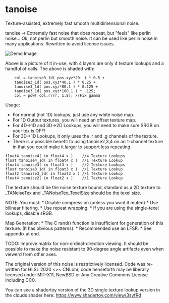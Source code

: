 # tanoise

Texture-assisted, extremely fast smooth multidimensional noise.

tanoise -> Extremely fast noise that does repeat, but "feels" like perlin noise... Ok, not perlin but smooth noise.  It can be used like perlin noise in many applications. Rewritten to avoid license issues.

![Demo Image](https://raw.githubusercontent.com/cnlohr/shadertrixx/main/tanoise/demo.png)

Above is a picture of it in-use, with 4 layers are only 4 texture lookups and a handful of calls.  The above is shaded with:

```hlsl
	col = tanoise3_1d( pos.xyz*20. ) * 0.5 +
	tanoise3_1d( pos.xyz*40.1 ) * 0.25 +
	tanoise3_1d( pos.xyz*80.1 ) * 0.125 +
	tanoise3_1d( pos.xyz*160.1 ) * .125;
	col = pow( col.rrrr, 1.8); //Fix gamma
```

Usage:
* For normal (not 1D) lookups, just use any white noise map.
* For 1D Output textures, you will need an offset texture map.
* For 4D->1D and 3D->2D Lookups, you will need to make sure SRGB on your tex is OFF!
* For 3D->1D Lookups, it only uses the .r and .g channels of the texture.
* There is a possible benefit to using tanoise2,3,4 on an 1-channel texture in that you could make it larger to support less repeating. 

```hlsl
float4 tanoise4( in float4 x )    //4 Texture Lookups
float tanoise4_1d( in float4 x )  //1 Texture Lookup
float4 tanoise3( in float3 x )    //2 Texture Lookups
float tanoise3_1d( in float3 x )  //1 Texture Lookup
float2 tanoise3_2d( in float3 x ) //1 Texture Lookup
float4 tanoise2( in float2 x )    //1 Texture Lookup
```

The texture should be the noise texture bound, standard as a 2D texture to _TANoiseTex and _TANoiseTex_TexelSize should be the texel size.

NOTE: You must:
    * Disable compression (unless you want it muted)
    * Use bilinear filtering. 
    * Use repeat wrapping.
    * If you are using the single-texel lookups, disable sRGB.

Map Generation:
	* The C rand() function is insufficient for generation of this texture. (It has obvious patterns).
	* Recommended use an LFSR.
	* See appendix at end.

TODO: Improve matrix for non-ordinal-direction viewing.  It should be
possible to make the noise resistant to 90-degree angle artifacts even
when viewerd from other axes.

The original version of this noise is restrictively licensed.  Code was
re-written for HLSL 2020 <>< CNLohr, code henseforth may be liberally
licensed under MIT-X11, NewBSD or Any Creative Commons License including
CC0.

You can see a shadertoy version of the 3D single texture lookup version in the clouds shader here: https://www.shadertoy.com/view/3syfRd